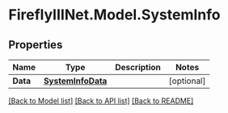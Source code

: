 # FireflyIIINet.Model.SystemInfo

## Properties

Name | Type | Description | Notes
------------ | ------------- | ------------- | -------------
**Data** | [**SystemInfoData**](SystemInfoData.md) |  | [optional] 

[[Back to Model list]](../README.md#documentation-for-models) [[Back to API list]](../README.md#documentation-for-api-endpoints) [[Back to README]](../README.md)

